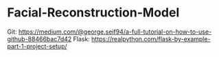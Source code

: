 # Facial-Reconstruction-Model

Git: https://medium.com/@george.seif94/a-full-tutorial-on-how-to-use-github-88466bac7d42
Flask: https://realpython.com/flask-by-example-part-1-project-setup/
